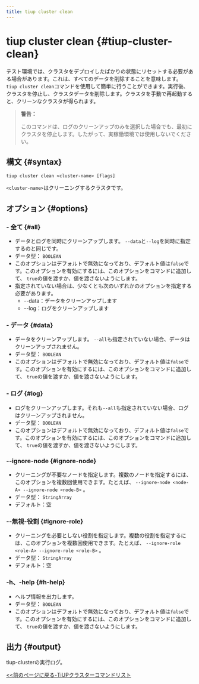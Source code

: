 ```yaml
---
title: tiup cluster clean
---
```


# tiup cluster clean {#tiup-cluster-clean}

テスト環境では、クラスタをデプロイしたばかりの状態にリセットする必要がある場合があります。これは、すべてのデータを削除することを意味します。 `tiup cluster clean`コマンドを使用して簡単に行うことができます。実行後、クラスタを停止し、クラスタデータを削除します。クラスタを手動で再起動すると、クリーンなクラスタが得られます。

> **警告：**
>
> このコマンドは、ログのクリーンアップのみを選択した場合でも、最初にクラスタを停止します。したがって、実稼働環境では使用しないでください。

## 構文 {#syntax}

```shell
tiup cluster clean <cluster-name> [flags]
```

`<cluster-name>`はクリーニングするクラスタです。

## オプション {#options}

### - 全て {#all}

-   データとログを同時にクリーンアップします。 `--data`と`--log`を同時に指定するのと同じです。
-   データ型： `BOOLEAN`
-   このオプションはデフォルトで無効になっており、デフォルト値は`false`です。このオプションを有効にするには、このオプションをコマンドに追加して、 `true`の値を渡すか、値を渡さないようにします。
-   指定されていない場合は、少なくとも次のいずれかのオプションを指定する必要があります。
    -   --data：データをクリーンアップします
    -   --log：ログをクリーンアップします

### - データ {#data}

-   データをクリーンアップします。 `--all`も指定されていない場合、データはクリーンアップされません。
-   データ型： `BOOLEAN`
-   このオプションはデフォルトで無効になっており、デフォルト値は`false`です。このオプションを有効にするには、このオプションをコマンドに追加して、 `true`の値を渡すか、値を渡さないようにします。

### - ログ {#log}

-   ログをクリーンアップします。それも`--all`も指定されていない場合、ログはクリーンアップされません。
-   データ型： `BOOLEAN`
-   このオプションはデフォルトで無効になっており、デフォルト値は`false`です。このオプションを有効にするには、このオプションをコマンドに追加して、 `true`の値を渡すか、値を渡さないようにします。

### --ignore-node {#ignore-node}

-   クリーニングが不要なノードを指定します。複数のノードを指定するには、このオプションを複数回使用できます。たとえば、 `--ignore-node <node-A> --ignore-node <node-B>` 。
-   データ型： `StringArray`
-   デフォルト：空

### --無視-役割 {#ignore-role}

-   クリーニングを必要としない役割を指定します。複数の役割を指定するには、このオプションを複数回使用できます。たとえば、 `--ignore-role <role-A> --ignore-role <role-B>` 。
-   データ型： `StringArray`
-   デフォルト：空

### -h、-help {#h-help}

-   ヘルプ情報を出力します。
-   データ型： `BOOLEAN`
-   このオプションはデフォルトで無効になっており、デフォルト値は`false`です。このオプションを有効にするには、このオプションをコマンドに追加して、 `true`の値を渡すか、値を渡さないようにします。

## 出力 {#output}

tiup-clusterの実行ログ。

[&lt;&lt;前のページに戻る-TiUPクラスターコマンドリスト](/tiup/tiup-component-cluster.md#command-list)
